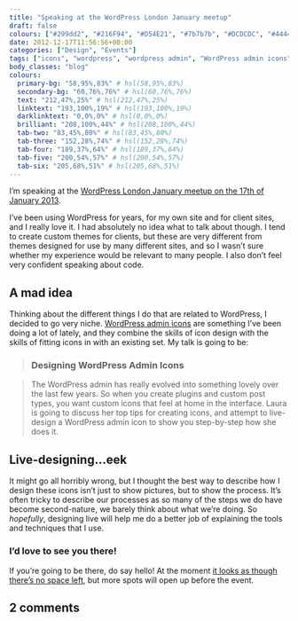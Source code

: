 ```yaml
---
title: "Speaking at the WordPress London January meetup"
draft: false
colours: ["#299dd2", "#216F94", "#D54E21", "#7b7b7b", "#DCDCDC", "#444444", "#F7F7F7"]
date: 2012-12-17T11:56:56+00:00
categories: ["Design", "Events"]
tags: ["icons", "wordpress", "wordpress admin", "WordPress admin icons"]
body_classes: "blog"
colours:
  primary-bg: "58,95%,83%" # hsl(58,95%,83%)
  secondary-bg: "60,76%,76%" # hsl(60,76%,76%)
  text: "212,47%,25%" # hsl(212,47%,25%)
  linktext: "193,100%,19%" # hsl(193,100%,19%)
  darklinktext: "0,0%,0%" # hsl(0,0%,0%)
  brilliant: "208,100%,44%" # hsl(208,100%,44%)
  tab-two: "83,45%,80%" # hsl(83,45%,80%)
  tab-three: "152,28%,74%" # hsl(152,28%,74%)
  tab-four: "189,37%,64%" # hsl(189,37%,64%)
  tab-five: "200,54%,57%" # hsl(200,54%,57%)
  tab-six: "205,68%,51%" # hsl(205,68%,51%)
---
```


I’m speaking at the [WordPress London January meetup on the 17th of January 2013](http://www.meetup.com/London-WordPress/events/81910532/).

I’ve been using WordPress for years, for my own site and for client sites, and I really love it. I had absolutely no idea what to talk about though. I tend to create custom themes for clients, but these are very different from themes designed for use by many different sites, and so I wasn’t sure whether my experience would be relevant to many people. I also don’t feel very confident speaking about code.

## A mad idea

Thinking about the different things I do that are related to WordPress, I decided to go very niche. [WordPress admin icons](/project/wordpress-admin-icons/ "WordPress Admin Icons") are something I’ve been doing a lot of lately, and they combine the skills of icon design with the skills of fitting icons in with an existing set. My talk is going to be:

> ### Designing WordPress Admin Icons

> The WordPress admin has really evolved into something lovely over the last few years. So when you create plugins and custom post types, you want custom icons that feel at home in the interface. Laura is going to discuss her top tips for creating icons, and attempt to live-design a WordPress admin icon to show you step-by-step how she does it.

## Live-designing…eek

It might go all horribly wrong, but I thought the best way to describe how I design these icons isn’t just to show pictures, but to show the process. It’s often tricky to describe our processes as so many of the steps we do have become second-nature, we barely think about what we’re doing. So *hopefully*, designing live will help me do a better job of explaining the tools and techniques that I use.

### I’d love to see you there!

If you’re going to be there, do say hello! At the moment [it looks as though there’s no space left](http://www.meetup.com/London-WordPress/events/81910532/), but more spots will open up before the event.

## 2 comments

<ol class="commentlist">
			</ol>
